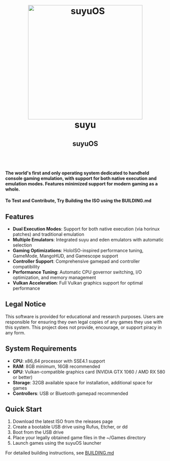 <h1 align="center">
  <br>
  <a href="https://suyu.dev"><img src="https://git.suyu.dev/suyu/suyu-os/src/branch/master/ui/Logo.svg" alt="suyuOS" height="360"></a>
  <br>
  <b>suyu</b>
  <br>
</h1>

<h2 align="center"><b>suyuOS</b></h2>

<br><br>

<h4>The world's first and only operating system dedicated to handheld console gaming emulation, with support for both native execution and emulation modes. Features minimized support for modern gaming as a whole.
</h4> 

<h4>To Test and Contribute, Try Building the ISO using the BUILDING.md</h4>

## Features

- **Dual Execution Modes**: Support for both native execution (via horinux patches) and traditional emulation
- **Multiple Emulators**: Integrated suyu and eden emulators with automatic selection
- **Gaming Optimizations**: HoloISO-inspired performance tuning, GameMode, MangoHUD, and Gamescope support
- **Controller Support**: Comprehensive gamepad and controller compatibility
- **Performance Tuning**: Automatic CPU governor switching, I/O optimization, and memory management
- **Vulkan Acceleration**: Full Vulkan graphics support for optimal performance

## Legal Notice

This software is provided for educational and research purposes. Users are responsible for ensuring they own legal copies of any games they use with this system. This project does not provide, encourage, or support piracy in any form.

## System Requirements

- **CPU**: x86_64 processor with SSE4.1 support
- **RAM**: 8GB minimum, 16GB recommended
- **GPU**: Vulkan-compatible graphics card (NVIDIA GTX 1060 / AMD RX 580 or better)
- **Storage**: 32GB available space for installation, additional space for games
- **Controllers**: USB or Bluetooth gamepad recommended

## Quick Start

1. Download the latest ISO from the releases page
2. Create a bootable USB drive using Rufus, Etcher, or dd
3. Boot from the USB drive
4. Place your legally obtained game files in the ~/Games directory
5. Launch games using the suyuOS launcher

For detailed building instructions, see [BUILDING.md](BUILDING.md)
